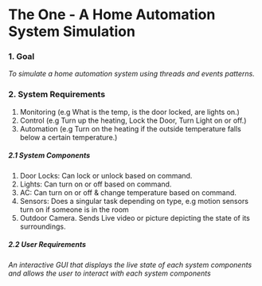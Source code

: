 <H1>The One - A Home Automation System Simulation</H1>

### 1. Goal
*To simulate a home automation system using threads and events patterns.*

### 2. System Requirements
1. Monitoring (e.g What is the temp, is the door locked, are lights on.)
2. Control (e.g Turn up the heating, Lock the Door, Turn Light on or off.)
3. Automation (e.g Turn on the heating if the outside temperature falls below a certain temperature.)


##### 2.1 System Components
1. Door Locks: Can lock or unlock based on command.
2. Lights: Can turn on or off based on command.
3. AC: Can turn on or off & change temperature based on command.
4. Sensors: Does a singular task depending on type, e.g motion sensors turn on if someone is in the room
5. Outdoor Camera. Sends Live video or picture depicting the state of its surroundings.


##### 2.2 User Requirements
*An interactive GUI that displays the live state of each system components and allows the user to interact with each system components*


